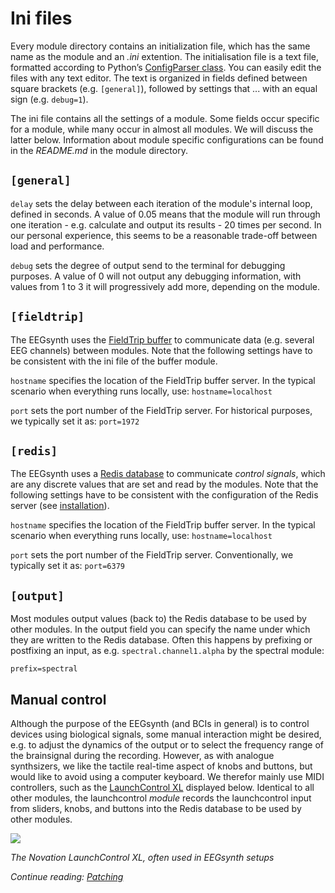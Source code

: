 # Ini files

Every module directory contains an initialization file, which has the same name as the module and an *.ini* extention.
The initialisation file is a text file, formatted according to Python’s 
[ConfigParser class](https://docs.python.org/2/library/configparser.html). 
You can easily edit the files with any text editor.
The text is organized in fields defined between square brackets (e.g. ```[general]```), followed by
settings that ... with an equal sign (e.g. ```debug=1```). 

The ini file contains all the settings of a module. Some fields occur specific for a module, while 
many occur in almost all modules. We will discuss the latter below. Information about module specific 
configurations can be found in the _README.md_ in the module directory.

## ```[general]```

```delay``` sets the delay between each iteration of the module's internal loop, defined in seconds. 
A value of 0.05 means that the module will run through one iteration - e.g. calculate and output its 
results - 20 times per second. In our personal experience, this seems to be a reasonable trade-off between 
load and performance. 
 
```debug``` sets the degree of output send to the terminal for debugging purposes. A value of 0 will 
not output any debugging information, with values from 1 to 3 it will progressively add more, depending on the module.

## ```[fieldtrip]```

The EEGsynth uses the [FieldTrip buffer](buffer.md) to communicate data (e.g. several EEG channels) 
between modules. Note that the following settings have to be consistent with the ini file 
of the buffer module.

```hostname``` specifies the location of the FieldTrip buffer server. In the typical scenario when 
everything runs locally, use: ```hostname=localhost```

```port``` sets the port number of the FieldTrip server. For historical purposes, we typically set
it as: ```port=1972```

## ```[redis]```

The EEGsynth uses a [Redis database](http://Redis.io/) to communicate *control signals*, which are any 
discrete values that are set and read by the modules. Note that the following settings have to be 
consistent with the configuration of the Redis server (see [installation](installation.md)).
 
```hostname``` specifies the location of the FieldTrip buffer server. In the typical scenario when 
everything runs locally, use: ```hostname=localhost```
 
```port``` sets the port number of the FieldTrip server. Conventionally, we typically set
it as: ```port=6379```

## ```[output]```

Most modules output values (back to) the Redis database to be used by other modules. In the output field
you can specify the name under which they are written to the Redis database. Often this happens by 
prefixing or postfixing an input, as e.g. ```spectral.channel1.alpha``` by the spectral module:

```prefix=spectral```

## Manual control
Although the purpose of the EEGsynth (and BCIs in general) is to control devices using biological signals, some manual interaction might be desired, e.g. to adjust the dynamics of the output or to select the frequency range of the brainsignal during the recording. However, as with analogue synthsizers, we like the tactile real-time aspect of knobs and buttons, but would like to avoid using a computer keyboard. We therefor mainly use MIDI controllers, such as the [LaunchControl XL](https://global.novationmusic.com/launch/launch-control-xl#) displayed below. Identical to all other modules, the launchcontrol *module* records the launchcontrol input from sliders, knobs, and buttons into the Redis database to be used by other modules.

![](https://novationmusic.com/sites/novation/files/LCXL-HeaderImage-2560-1000.png)

*The Novation LaunchControl XL, often used in EEGsynth setups*

_Continue reading: [Patching](patching.md)_
